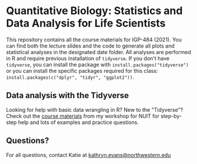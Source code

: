 # Quantitative Biology: Statistics and Data Analysis for Life Scientists

This repository contains all the course materials for IGP-484 (2021). You can find both the lecture slides and the code to generate all plots and statistical analyses in the designated date folder. All analyses are performed in R and require previous installation of `tidyverse`. If you don't have `tidyverse`, you can install the package with `install.packages("tidyverse")` or you can install the specific packages required for this class: `install.packages(c("dplyr", "tidyr", "ggplot2"))`.

## Data analysis with the Tidyverse

Looking for help with basic data wrangling in R? New to the "Tidyverse"? Check out the [course materials](https://github.com/katiesevans/nuit_tidyverse) from my workshop for NUIT for step-by-step help and lots of examples and practice questions.

## Questions?
For all questions, contact Katie at kathryn.evans@northwestern.edu
